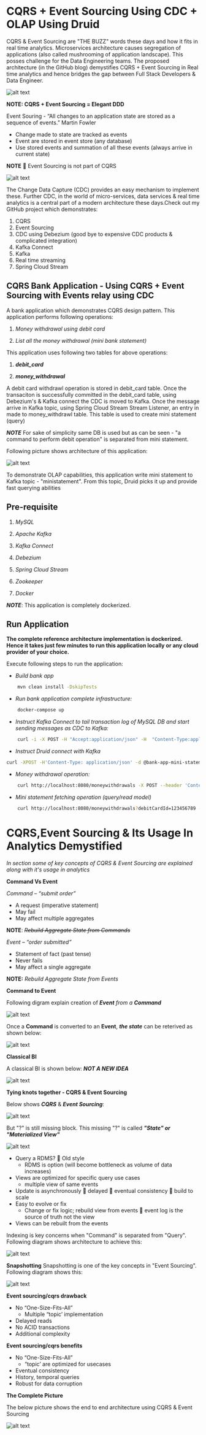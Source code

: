 # CQRS + Event Sourcing Using CDC + OLAP Using Druid

CQRS & Event Sourcing are "THE BUZZ" words these days and how it fits in real time analytics. Microservices architecture causes segregation of applications (also called mushrooming of application landscape). This posses challenge for the Data Engineering teams. The proposed architecture (in the GitHub blog) demystifies CQRS + Event Sourcing in Real time analytics and hence bridges the gap between Full Stack Developers & Data Engineer. 

![alt text](./Cqrs.png)

**NOTE: CQRS + Event Sourcing = Elegant DDD**

Event Souring -  “All changes to an application state are stored as a sequence of events.”  Martin Fowler
- Change made to state are tracked as events
- Event are stored in event store (any database)
- Use stored events and summation of all these events (always arrive in current state)

**NOTE**  Event Sourcing is not part of CQRS 

![alt text](./EventSourcing.png)


The Change Data Capture (CDC) provides an easy mechanism to implement these. Further CDC, in the world of micro-services, data services & real time analytics is a central part of a modern architecture these days.Check   out my GitHub project which demonstrates: 
1. CQRS 
2. Event Sourcing
3. CDC using Debezium (good bye to expensive CDC products & complicated integration)
4. Kafka Connect
5. Kafka 
6. Real time streaming
7. Spring Cloud Stream


## CQRS Bank Application - Using CQRS + Event Sourcing with Events relay using CDC
A bank application which demonstrates CQRS design pattern. This application performs following operations:

1. _Money withdrawal using debit card_

2. _List all the money withdrawal (mini bank statement)_

This application uses following two tables for above operations:

1. _**debit_card**_

2. _**money_withdrawal**_

A debit card withdrawl operation is stored in debit_card table. Once the transaciton is successfully committed in the debit_card table, using Debezium's & Kafka connect the CDC is moved to Kafka. Once the message arrive in Kafka topic, using Spring Cloud Stream Stream Listener, an entry in made to money_withdrawl table. This table is used to create mini statement (query)

**_NOTE_** For sake of simplicity same DB is used but as can be seen - "a command to perform debit operation" is separated from mini statement.


Following picture shows architecture of this application:

![alt text](./CQRSWithCDCAndAnalytics.png)


To demonstrate OLAP capabilities, this application write mini statement to Kafka topic - "ministatement". From this topic, Druid picks it up and provide fast querying abilities


## Pre-requisite

1. _MySQL_

2. _Apache Kafka_

3. _Kafka Connect_

4. _Debezium_

5. _Spring Cloud Stream_

6. _Zookeeper_

7. _Docker_

**_NOTE_**: This application is completely dockerized.

## Run Application

**The complete reference architecture implementation is dockerized. Hence it takes just few minutes to run this application locally or any cloud provider of your choice.**

Execute following steps to run the application:

- _Build bank app_
    
```bash
    mvn clean install -DskipTests
```

- _Run bank application complete infrastructure:_
    
```bash
    docker-compose up
```

- _Instruct Kafka Connect to tail transaction log of MySQL DB  and start sending messages as CDC to Kafka:_

```bash    
    curl -i -X POST -H "Accept:application/json" -H  "Content-Type:application/json" http://localhost:8083/connectors/ -d @mysqlsource.json --verbose
```

- _Instruct Druid connect with Kafka_

```bash
curl -XPOST -H'Content-Type: application/json' -d @bank-app-mini-statement-supervisor.json http://localhost:8081/druid/indexer/v1/supervisor
```

- _Money withdrawal operation:_

```bash    
    curl http://localhost:8080/moneywithdrawals -X POST --header 'Content-Type: application/json' -d '{"debitCard":"123456789", "amount": 10.00}' --verbose
```

- _Mini statement fetching operation (query/read model)_

```bash   
    curl http://localhost:8080/moneywithdrawals?debitCardId=123456789 --verbose
```    
  
 # CQRS,Event Sourcing & Its Usage In Analytics Demystified
 _In section some of key concepts of CQRS & Event Sourcing are explained along with it's usage in analytics_
 
 **Command Vs Event**
 
 _Command – “submit order”_
 
 - A request (imperative statement)
 - May fail
 - May affect multiple aggregates
 
 **NOTE**: _~~Rebuild Aggregate State from Commands~~_
 
 _Event – “order submitted”_
 
 - Statement of fact (past tense)
 - Never fails
 - May affect a single aggregate
 
 **NOTE:** _Rebuild Aggregate State from Events_
 
 
 **Command to Event**
 
 Following digram explain creation of _**Event** from a **Command**_
 
 
 ![alt text](./CommandToEvent.png)
 
 
 Once a **Command** is converted to an **Event**, _**the state**_ can be reterived as shown below:
 
 ![alt text](./RetervingState.png)
 
 
 **Classical BI**
 
 A classical BI is shown below: **_NOT A NEW IDEA_**
 
 ![alt text](./ClassicalBI.png)
 
 
 **Tying knots together - CQRS & Event Sourcing**
 
 Below shows **_CQRS_** & **_Event Sourcing_**: 
 
 ![alt text](./CQRSEventSourcingStep1.png)
 
 But "?" is still missing block. This missing "?" is called **_"State" or "Materialized View"_**
 
 ![alt text](./CQRSState.png)
 
 - Query a RDMS?  Old style
     - RDMS is option (will become bottleneck as volume of data increases)
 - Views are optimized for specific query use cases
     - multiple view of same events
 - Update is asynchronously  delayed  eventual consistency  build to scale
 - Easy to evolve or fix
     - Change or fix logic; rebuild view from events  event log is the source of truth not the view
 - Views can be rebuilt from the events 
 
 Indexing is key concerns when "Command" is separated from "Query". Following diagram shows architecture to achieve this:
 
 ![alt text](./CqrsIndexes.png)
 
 **Snapshotting**
 Snapshotting is one of the key concepts in "Event Sourcing". Following diagram shows this:
 
 ![alt text](./EventSourcingSnapshotting.png)
 
 **Event sourcing/cqrs drawback**
 
 - No  “One-Size-Fits-All”
     - Multiple “topic’ implementation
 - Delayed reads
 - No ACID transactions
 - Additional complexity
 
 **Event sourcing/cqrs benefits**
 
 - No  “One-Size-Fits-All”
     - “topic’ are optimized for usecases
 - Eventual consistency
 - History, temporal queries
 - Robust for data corruption
 
 
 **The Complete Picture**
 
 The below picture shows the end to end architecture using CQRS & Event Sourcing
 
 ![alt text](./CQREventSourcingAnalytics.png)
